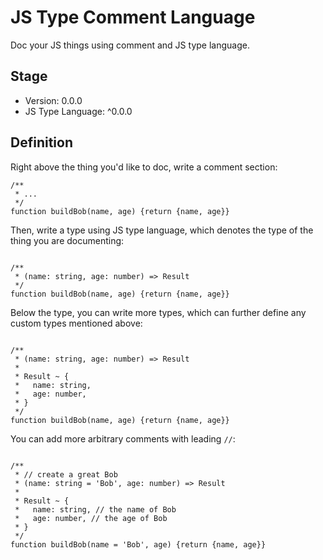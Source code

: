 # JS Type Comment Language

Doc your JS things using comment and JS type language.

## Stage

- Version: 0.0.0
- JS Type Language: ^0.0.0

## Definition

Right above the thing you'd like to doc, write a comment section:

```ecmascript 6
/**
 * ... 
 */
function buildBob(name, age) {return {name, age}}
```

Then, write a type using JS type language, which denotes the type of the thing you are documenting:

```ecmascript 6

/**
 * (name: string, age: number) => Result
 */
function buildBob(name, age) {return {name, age}}
```

Below the type, you can write more types, which can further define any custom types mentioned above:

```ecmascript 6

/**
 * (name: string, age: number) => Result
 * 
 * Result ~ {
 *   name: string,
 *   age: number,
 * }
 */
function buildBob(name, age) {return {name, age}}
```

You can add more arbitrary comments with leading `//`:

```ecmascript 6

/**
 * // create a great Bob
 * (name: string = 'Bob', age: number) => Result
 * 
 * Result ~ {
 *   name: string, // the name of Bob
 *   age: number, // the age of Bob
 * }
 */
function buildBob(name = 'Bob', age) {return {name, age}}
```
